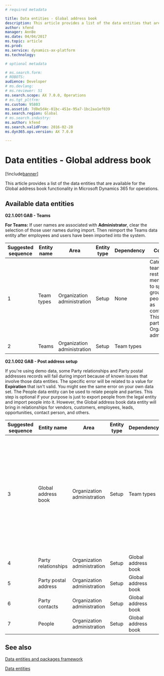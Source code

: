 ```yaml
---
# required metadata

title: Data entities - Global address book
description: This article provides a list of the data entities that are available for the Global address book functionality in Microsoft Dynamics 365 for operations.
author: kfend
manager: AnnBe
ms.date: 04/04/2017
ms.topic: article
ms.prod: 
ms.service: dynamics-ax-platform
ms.technology: 

# optional metadata

# ms.search.form: 
# ROBOTS: 
audience: Developer
# ms.devlang: 
# ms.reviewer: 51
ms.search.scope: AX 7.0.0, Operations
# ms.tgt_pltfrm: 
ms.custom: 95803
ms.assetid: 7d0e5d4c-01bc-451e-95a7-1bc2aa1ef039
ms.search.region: Global
# ms.search.industry: 
ms.author: kfend
ms.search.validFrom: 2016-02-28
ms.dyn365.ops.version: AX 7.0.0

---
```


# Data entities - Global address book

[!include[banner](../includes/banner.md)]


This article provides a list of the data entities that are available for the Global address book functionality in Microsoft Dynamics 365 for operations.

Available data entities
-----------------------

**02.1.001 GAB - Teams**

**For Teams:** If user names are associated with **Administrator**, clear the selection of those user names during import. Then reimport the Teams data entity after employees and users have been imported into the system.

| Suggested sequence | Entity name | Area                        | Entity type | Dependency | Comments                                                                                                                                         |
|--------------------|-------------|-----------------------------|-------------|------------|--------------------------------------------------------------------------------------------------------------------------------------------------|
| 1                  | Team types  | Organization administration | Setup       | None       | Categorize teams, and restrict membership to specific groups of people, such as contractors. This entity is part of Organization administration. |
| 2                  | Teams       | Organization administration | Setup       | Team types |                                                                                                                                                  |

**02.1.002 GAB - Post address setup**

If you're using demo data, some Party relationships and Party postal addresses records will fail during import because of known issues that involve those data entities. The specific error will be related to a value for **Expiration** that isn't valid. You might see the same error on your own data set. The People data entity can be used to relate people and parties. This step is optional if your purpose is just to export people from the legal entity and import people into it. However, the Global address book data entity will bring in relationships for vendors, customers, employees, leads, opportunities, contact person, and others.

| Suggested sequence | Entity name          | Area                        | Entity type | Dependency          | Comments                                                                                                                                                                                                                                                                                                                                                 |
|--------------------|----------------------|-----------------------------|-------------|---------------------|----------------------------------------------------------------------------------------------------------------------------------------------------------------------------------------------------------------------------------------------------------------------------------------------------------------------------------------------------------|
| 3                  | Global address book  | Organization administration | Setup       | Team types          | Stores party record information for each organization or person that your organization has contact with, such as customers, vendors, competitors, and workers. A party is a person or organization that is either internal or external to your organization. Each party has its own record. Note: Before import, delete the OperatingUnitTypestr column. |
| 4                  | Party relationships  | Organization administration | Setup       | Global address book | Define relationships between parties.                                                                                                                                                                                                                                                                                                                    |
| 5                  | Party postal address | Organization administration | Setup       | Global address book | Postal address information that is related to a party.                                                                                                                                                                                                                                                                                                   |
| 6                  | Party contacts       | Organization administration | Setup       | Global address book | Define electronic contacts for parties.                                                                                                                                                                                                                                                                                                                  |
| 7                  | People               | Organization administration | Setup       | Global address book | Define relationships between parties and people.                                                                                                                                                                                                                                                                                                         |

See also
--------

[Data entities and packages framework](data-entities-data-packages.md)

[Data entities](data-entities.md)



